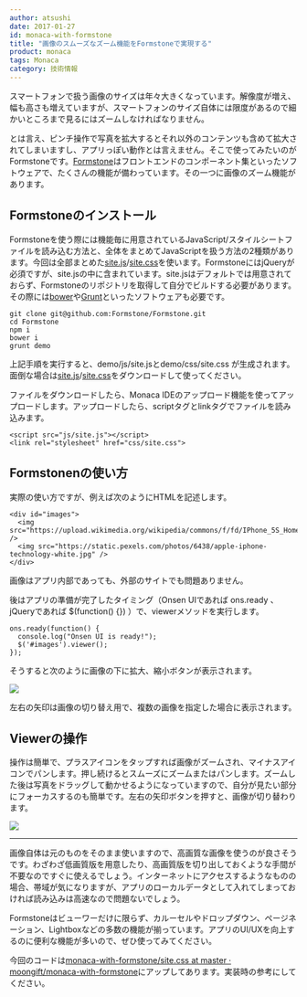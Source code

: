 ```yaml
---
author: atsushi
date: 2017-01-27
id: monaca-with-formstone
title: "画像のスムーズなズーム機能をFormstoneで実現する"
product: monaca
tags: Monaca
category: 技術情報
---
```


スマートフォンで扱う画像のサイズは年々大きくなっています。解像度が増え、幅も高さも増えていますが、スマートフォンのサイズ自体には限度があるので細かいところまで見るにはズームしなければなりません。

とは言え、ピンチ操作で写真を拡大するとそれ以外のコンテンツも含めて拡大されてしまいますし、アプリっぽい動作とは言えません。そこで使ってみたいのがFormstoneです。[Formstone](https://formstone.it)はフロントエンドのコンポーネント集といったソフトウェアで、たくさんの機能が備わっています。その一つに画像のズーム機能があります。

## Formstoneのインストール

Formstoneを使う際には機能毎に用意されているJavaScript/スタイルシートファイルを読み込む方法と、全体をまとめてJavaScriptを扱う方法の2種類があります。今回は全部まとめた[site.js](https://raw.githubusercontent.com/moongift/monaca-with-formstone/master/www/js/site.js)/[site.css](https://raw.githubusercontent.com/moongift/monaca-with-formstone/master/www/css/site.css)を使います。FormstoneにはjQueryが必須ですが、site.jsの中に含まれています。site.jsはデフォルトでは用意されておらず、Formstoneのリポジトリを取得して自分でビルドする必要があります。その際には[bower](https://bower.io)や[Grunt](http://gruntjs.com)といったソフトウェアも必要です。

```
git clone git@github.com:Formstone/Formstone.git
cd Formstone
npm i
bower i
grunt demo
```

上記手順を実行すると、demo/js/site.jsとdemo/css/site.css が生成されます。面倒な場合は[site.js](https://raw.githubusercontent.com/moongift/monaca-with-formstone/master/www/js/site.js)/[site.css](https://raw.githubusercontent.com/moongift/monaca-with-formstone/master/www/css/site.css)をダウンロードして使ってください。

ファイルをダウンロードしたら、Monaca IDEのアップロード機能を使ってアップロードします。アップロードしたら、scriptタグとlinkタグでファイルを読み込みます。

```
<script src="js/site.js"></script>
<link rel="stylesheet" href="css/site.css">
```

## Formstonenの使い方

実際の使い方ですが、例えば次のようにHTMLを記述します。

```
<div id="images">
  <img src="https://upload.wikimedia.org/wikipedia/commons/f/fd/IPhone_5S_Home_Button.jpg" />
  <img src="https://static.pexels.com/photos/6438/apple-iphone-technology-white.jpg" />
</div>
```

画像はアプリ内部であっても、外部のサイトでも問題ありません。

後はアプリの準備が完了したタイミング（Onsen UIであれば ons.ready 、jQueryであれば $(function() {}) ）で、viewerメソッドを実行します。

```
ons.ready(function() {
  console.log("Onsen UI is ready!");
  $('#images').viewer();
});
```

そうすると次のように画像の下に拡大、縮小ボタンが表示されます。

![](/blog/content/images/2017/Jan/zoomer-1.png)

左右の矢印は画像の切り替え用で、複数の画像を指定した場合に表示されます。

## Viewerの操作

操作は簡単で、プラスアイコンをタップすれば画像がズームされ、マイナスアイコンでパンします。押し続けるとスムーズにズームまたはパンします。ズームした後は写真をドラッグして動かせるようになっていますので、自分が見たい部分にフォーカスするのも簡単です。左右の矢印ボタンを押すと、画像が切り替わります。

![](/blog/content/images/2017/Jan/zoomer.gif)

----

画像自体は元のものをそのまま使いますので、高画質な画像を使うのが良さそうです。わざわざ低画質版を用意したり、高画質版を切り出しておくような手間が不要なのですぐに使えるでしょう。インターネットにアクセスするようなものの場合、帯域が気になりますが、アプリのローカルデータとして入れてしまっておければ読み込みは高速なので問題ないでしょう。

Formstoneはビューワーだけに限らず、カルーセルやドロップダウン、ページネーション、Lightboxなどの多数の機能が揃っています。アプリのUI/UXを向上するのに便利な機能が多いので、ぜひ使ってみてください。

今回のコードは[monaca-with-formstone/site.css at master · moongift/monaca-with-formstone](https://github.com/moongift/monaca-with-formstone)にアップしてあります。実装時の参考にしてください。
